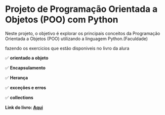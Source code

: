 # Projeto de Programação Orientada a Objetos (POO) com Python

Neste projeto, o objetivo é explorar os principais conceitos da Programação Orientada a Objetos (POO) utilizando a linguagem Python.(Faculdade)

fazendo os exercicios que estão disponiveis no livro da alura

✅ **orientado a objeto**

✅ **Encapsulamento**

✅ **Herança**

✅ **exceções e erros**

✅ **collections**


**Link do livro: [Aqui](https://github.com/caelum/apostila-python-orientacao-a-objetos?tab=readme-ov-file)**


